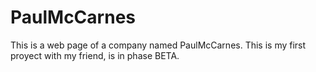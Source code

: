 # PaulMcCarnes
This is a web page of a company named PaulMcCarnes. This is my first proyect with my friend, is in phase BETA.
